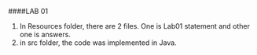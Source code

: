 ####LAB 01

1. In Resources folder, there are 2 files. One is Lab01 statement and other one is answers.
2. in src folder, the code was implemented in Java.